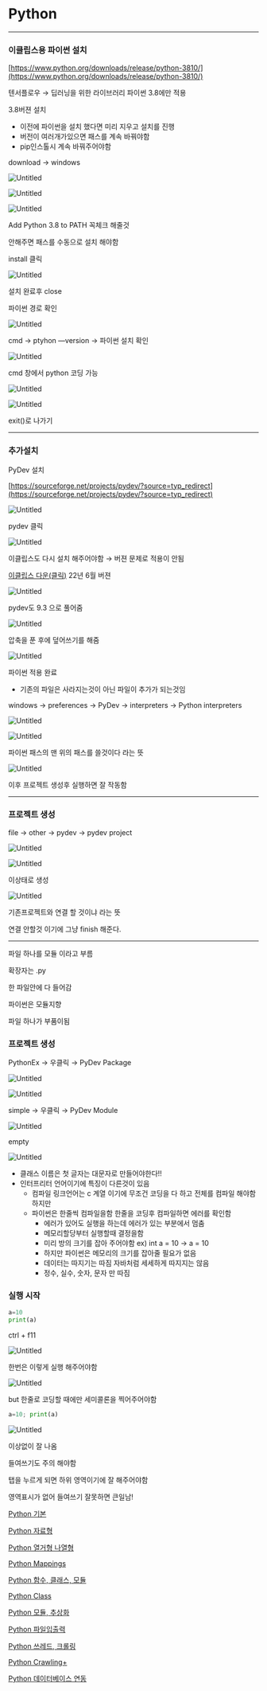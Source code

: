 # Python

---

### 이클립스용 파이썬 설치

[https://www.python.org/downloads/release/python-3810/](https://www.python.org/downloads/release/python-3810/)

텐서플로우 → 딥러닝을 위한 라이브러리    파이썬 3.8에만 적용

3.8버젼 설치

- 이전에 파이썬을 설치 했다면 미리 지우고 설치를 진행
- 버전이 여러개가있으면 패스를 계속 바꿔야함
- pip인스톨시 계속 바꿔주어야함

download → windows

![Untitled](https://s3-us-west-2.amazonaws.com/secure.notion-static.com/5d68291a-b3c3-4a00-a2ee-327a318a8d18/Untitled.png)

![Untitled](https://s3-us-west-2.amazonaws.com/secure.notion-static.com/8f43c04a-3c9e-409f-b083-eb5a604541eb/Untitled.png)

![Untitled](https://s3-us-west-2.amazonaws.com/secure.notion-static.com/aa0e7ee5-cce7-467e-8e1c-b0b729ca3dc7/Untitled.png)

Add Python 3.8 to PATH 꼭체크 해줄것

안해주면 패스를 수동으로 설치 해야함

install 클릭

![Untitled](https://s3-us-west-2.amazonaws.com/secure.notion-static.com/165f9ced-4d21-4d7b-983c-c3ed32a7e502/Untitled.png)

설치 완료후 close

파이썬 경로 확인

![Untitled](https://s3-us-west-2.amazonaws.com/secure.notion-static.com/12a216b8-967f-43e7-9f38-7b0af1e5fe2f/Untitled.png)

cmd → ptyhon —version → 파이썬 설치 확인

![Untitled](https://s3-us-west-2.amazonaws.com/secure.notion-static.com/5c1107db-81f0-42be-a745-417c6b746812/Untitled.png)

cmd 창에서 python 코딩 가능

![Untitled](https://s3-us-west-2.amazonaws.com/secure.notion-static.com/2213386c-92b1-4034-a22a-eb58bdd217bd/Untitled.png)

![Untitled](https://s3-us-west-2.amazonaws.com/secure.notion-static.com/450378ce-0298-452e-8eb9-908a642aa801/Untitled.png)

exit()로 나가기

---

### 추가설치

PyDev 설치

[https://sourceforge.net/projects/pydev/?source=typ_redirect](https://sourceforge.net/projects/pydev/?source=typ_redirect)

![Untitled](https://s3-us-west-2.amazonaws.com/secure.notion-static.com/2f1940f3-f5f7-4473-b0dc-ccfc5ab4a085/Untitled.png)

pydev 클릭

![Untitled](https://s3-us-west-2.amazonaws.com/secure.notion-static.com/73b72057-49b0-485d-b9c1-0f3ca177330f/Untitled.png)

이클립스도 다시 설치 해주어야함 → 버젼 문제로 적용이 안됨

[이클립스 다운(클릭)](https://www.eclipse.org/downloads/download.php?file=/technology/epp/downloads/release/2022-06/R/eclipse-jee-2022-06-R-win32-x86_64.zip) 22년 6월 버젼

![Untitled](https://s3-us-west-2.amazonaws.com/secure.notion-static.com/e19dd8b3-bf3b-4c3e-8a07-676eaed61a0a/Untitled.png)

pydev도 9.3 으로 풀어줌

![Untitled](https://s3-us-west-2.amazonaws.com/secure.notion-static.com/5b6725b4-197c-4dd7-bdaf-a4ec069b3475/Untitled.png)

압축을 푼 후에 덮어쓰기를 해줌

![Untitled](https://s3-us-west-2.amazonaws.com/secure.notion-static.com/7835bff6-5d31-4f18-be95-bb5c015a16ae/Untitled.png)

파이썬 적용 완료

- 기존의 파일은 사라지는것이 아닌 파일이 추가가 되는것임

windows → preferences → PyDev  → interpreters → Python interpreters

![Untitled](https://s3-us-west-2.amazonaws.com/secure.notion-static.com/51895484-a5b2-405f-989c-b1fbf4db356d/Untitled.png)

![Untitled](https://s3-us-west-2.amazonaws.com/secure.notion-static.com/496bdfe9-6a7a-4821-a2f6-bd2cde068957/Untitled.png)

파이썬 패스의 맨 위의 패스를 쓸것이다 라는 뜻

![Untitled](https://s3-us-west-2.amazonaws.com/secure.notion-static.com/f676a36b-dfea-4265-85b9-0889797af3c5/Untitled.png)

이후 프로젝트 생성후 실행하면 잘 작동함

---

### 프로젝트 생성

file → other → pydev → pydev project

![Untitled](https://s3-us-west-2.amazonaws.com/secure.notion-static.com/82edff19-f86a-4460-8d05-f1296830f4bc/Untitled.png)

![Untitled](https://s3-us-west-2.amazonaws.com/secure.notion-static.com/368c81c4-c5e0-46b0-b50d-f893ebed73f3/Untitled.png)

이상태로 생성

![Untitled](https://s3-us-west-2.amazonaws.com/secure.notion-static.com/59abd7ea-480a-44da-84de-b180e8bcd8a4/Untitled.png)

기존프로젝트와 연결 할 것이냐 라는 뜻

연결 안할것 이기에 그냥 finish 해준다.

---

파일 하나를 모듈 이라고 부름

확장자는 .py

한 파일안에 다 들어감

파이썬은 모듈지향

파일 하나가 부품이됨

### 프로젝트 생성

PythonEx → 우클릭 → PyDev Package

![Untitled](https://s3-us-west-2.amazonaws.com/secure.notion-static.com/0c4eea37-7c20-4b3b-a9f6-bef8283471d2/Untitled.png)

![Untitled](https://s3-us-west-2.amazonaws.com/secure.notion-static.com/df782de7-d3b2-4549-9b3a-286c888caae7/Untitled.png)

simple → 우클릭 → PyDev Module

![Untitled](https://s3-us-west-2.amazonaws.com/secure.notion-static.com/fd1afc11-94e2-4cc5-9f71-e0d888b03770/Untitled.png)

empty

![Untitled](https://s3-us-west-2.amazonaws.com/secure.notion-static.com/493b513f-7a9b-4c72-8e01-2f3a35c88025/Untitled.png)

- 클래스 이름은 첫 글자는 대문자로 만들어야한다!!
- 인터프리터 언어이기에 특징이 다른것이 있음
    - 컴파일 링크언어는 c 계열 이기에 무조건 코딩을 다 하고 전체를 컴파일 해야함 하지만
    - 파이썬은 한줄씩 컴파일을함 한줄을 코딩후 컴파일하면 에러를 확인함
        - 에러가 있어도 실행을 하는데 에러가 있는 부분에서 멈춤
        - 메모리할당부터 실행할때 결정을함
        - 미리 방의 크기를 잡아 주어야함 ex) int a = 10 → a = 10
        - 하지만 파이썬은 메모리의 크기를 잡아줄 필요가 없음
        - 데이터는 따지기는 따짐 자바처럼 세세하게 따지지는 않음
        - 정수, 실수, 숫자, 문자 만 따짐
        

### 실행 시작

```python
a=10
print(a)
```

ctrl + f11

![Untitled](https://s3-us-west-2.amazonaws.com/secure.notion-static.com/c0e88cca-76c8-47d9-97ec-1b9c63c4fba7/Untitled.png)

한번은 이렇게 실행 해주어야함

![Untitled](https://s3-us-west-2.amazonaws.com/secure.notion-static.com/80b57fb2-9257-4fb3-8f25-a932973b4bb8/Untitled.png)

but 한줄로 코딩할 때에만 세미콜론을 찍어주어야함

```python
a=10; print(a)
```

![Untitled](https://s3-us-west-2.amazonaws.com/secure.notion-static.com/f14d04fc-6bda-4dbd-b281-800c16604664/Untitled.png)

이상없이 잘 나옴

들여쓰기도 주의 해야함

탭을 누르게 되면 하위 영역이기에 잘 해주어야함

영역표시가 없어 들여쓰기 잘못하면 큰일남!

[Python 기본](https://www.notion.so/Python-98f6e6bf3ff54b55b29488e4b4abc370)

[Python 자료형](https://www.notion.so/Python-16168a768e8149ec91f11cc2bfa574b3)

[Python 열거형 나열형](https://www.notion.so/Python-51b2c0a97c6d4884a52da2eb3d5dc373)

[Python Mappings](https://www.notion.so/Python-Mappings-ae3c3a751cf7435a8507c98941a54bab)

[Python 함수, 클래스, 모듈](https://www.notion.so/Python-2586ca9809494471a0912f4633fe7582)

[Python Class](https://www.notion.so/Python-Class-64370b1ed2cb47b6b89f596deb38256b)

[Python 모듈, 추상화](https://www.notion.so/Python-95fbc7ae0e7a4ad4b1b3a300873aa70c)

[Python 파일입출력](https://www.notion.so/Python-740b20ba97bf4cc4807702b3e223625e)

[Python 쓰레드, 크롤링](https://www.notion.so/Python-81b91e89552d449890314b5aebed59aa)

[Python Crawling+](https://www.notion.so/Python-Crawling-65a197feb1674f6c9d0412b2efeaa879)

[Python 데이터베이스 연동](https://www.notion.so/Python-f9d2d49189ed46019ba410f2e621ffad)
